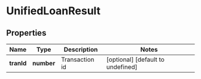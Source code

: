# UnifiedLoanResult

## Properties

Name | Type | Description | Notes
------------ | ------------- | ------------- | -------------
**tranId** | **number** | Transaction id | [optional] [default to undefined]

